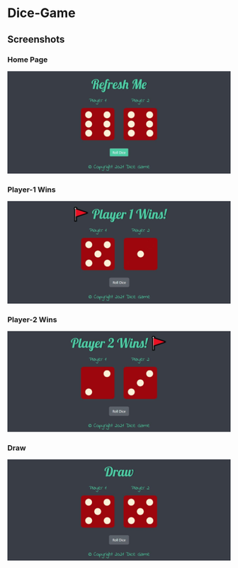 # Dice-Game

## Screenshots

### Home Page
![](screenshots/Home%20Page.JPG)

### Player-1 Wins
![](screenshots/Player-1%20wins.JPG)

### Player-2 Wins
![](screenshots/Player-2%20wins.JPG)

### Draw
![](screenshots/Draw.JPG)
